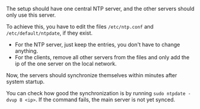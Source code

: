 The setup should have one central NTP server, and the other servers should only use this server.

To achieve this, you have to edit the files `/etc/ntp.conf` and `/etc/default/ntpdate`, if they exist.

* For the NTP server, just keep the entries, you don't have to change anything.
* For the clients, remove all other servers from the files and only add the ip of the one server on the local network.

Now, the servers should synchronize themselves within minutes after system startup.

You can check how good the synchronization is by running `sudo ntpdate -dvup 8 <ip>`. If the command fails, the main server is not yet synced.

